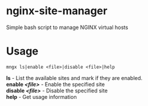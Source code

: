 # nginx-site-manager
Simple bash script to manage NGINX virtual hosts

# Usage
```
mngx ls|enable <file>|disable <file>|help
```
 **ls** - List the available sites and mark if they are enabled.  
 **enable *\<file>*** - Enable the specified site  
 **disable *\<file>*** - Disable the specified site  
 **help** - Get usage information
